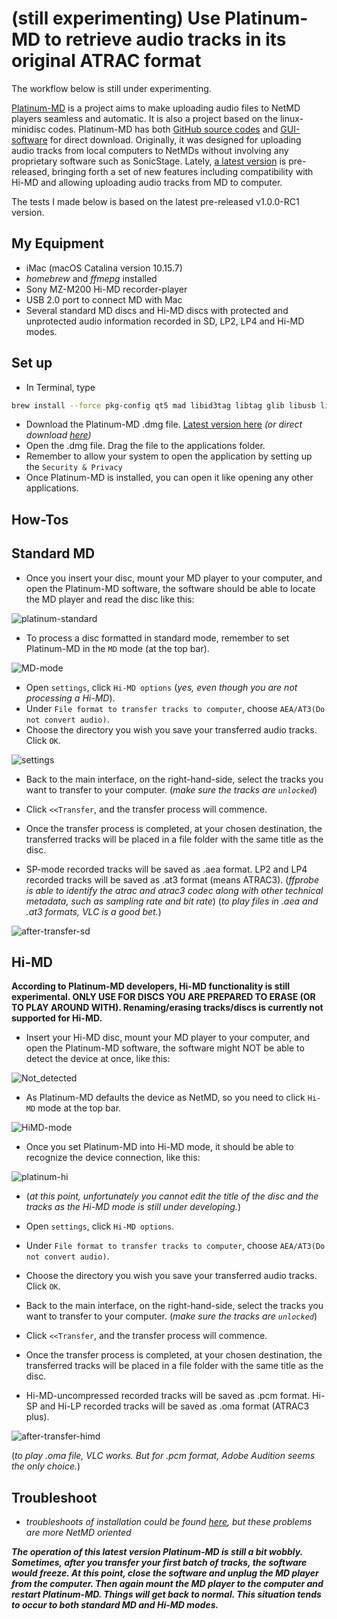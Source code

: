 # (still experimenting) Use Platinum-MD to retrieve audio tracks in its original ATRAC format #

The workflow below is still under experimenting. 

[Platinum-MD](https://github.com/gavinbenda/platinum-md.git) is a project aims to make uploading audio files to NetMD players seamless and automatic. It is also a project based on the linux-minidisc codes. Platinum-MD has both [GitHub source codes](https://github.com/gavinbenda/platinum-md.git) and [GUI-software](https://platinum-md.app) for direct download. Originally, it was designed for uploading audio tracks from local computers to NetMDs without involving any proprietary software such as SonicStage. Lately, [a latest version](https://github.com/gavinbenda/platinum-md/releases/tag/v1.0.0-RC1) is pre-released, bringing forth a set of new features including compatibility with Hi-MD and allowing uploading audio tracks from MD to computer. 

The tests I made below is based on the latest pre-released v1.0.0-RC1 version.

## My Equipment ##
* iMac (macOS Catalina version 10.15.7) 
* *homebrew* and *ffmepg* installed
* Sony MZ-M200 Hi-MD recorder-player
* USB 2.0 port to connect MD with Mac
* Several standard MD discs and Hi-MD discs with protected and unprotected audio information recorded in SD, LP2, LP4 and Hi-MD modes.

## Set up ##
* In Terminal, type
```bash
brew install --force pkg-config qt5 mad libid3tag libtag glib libusb libusb-compat libgcrypt ffmpeg json-c && brew link --force qt5
```

* Download the Platinum-MD .dmg file. [Latest version here](https://github.com/gavinbenda/platinum-md/releases/tag/v1.0.0-RC1)
*(or direct download [here](https://github.com/gavinbenda/platinum-md/releases/download/v1.0.0-RC1/platinum-md-1.0.0.dmg))*
* Open the .dmg file. Drag the file to the applications folder.
* Remember to allow your system to open the application by setting up the `Security & Privacy`
* Once Platinum-MD is installed, you can open it like opening any other applications.


## How-Tos ##


## Standard MD ##
* Once you insert your disc, mount your MD player to your computer, and open the Platinum-MD software, the software should be able to locate the MD player and read the disc like this:

![platinum-standard](platinum-sd.png)

* To process a disc formatted in standard mode, remember to set Platinum-MD in the `MD` mode (at the top bar).

![MD-mode](MD-mode.png)


* Open `settings`, click `Hi-MD options` (*yes, even though you are not processing a Hi-MD*). 
* Under `File format to transfer tracks to computer`, choose `AEA/AT3(Do not convert audio)`. 
* Choose the directory you wish you save your transferred audio tracks. Click `OK`.

![settings](settings.png)


* Back to the main interface, on the right-hand-side, select the tracks you want to transfer to your computer.
(*make sure the tracks are `unlocked`*)
* Click `<<Transfer`, and the transfer process will commence.


* Once the transfer process is completed, at your chosen destination, the transferred tracks will be placed in a file folder with the same title as the disc.
* SP-mode recorded tracks will be saved as .aea format. LP2 and LP4 recorded tracks will be saved as .at3 format (means ATRAC3).
(*ffprobe is able to identify the atrac and atrac3 codec along with other technical metadata, such as sampling rate and bit rate*)
(*to play files in .aea and .at3 formats, VLC is a good bet.*)

![after-transfer-sd](after-transfer-sd.png)




## Hi-MD ##
**According to Platinum-MD developers, Hi-MD functionality is still experimental. ONLY USE FOR DISCS YOU ARE PREPARED TO ERASE (OR TO PLAY AROUND WITH). Renaming/erasing tracks/discs is currently not supported for Hi-MD.**


* Insert your Hi-MD disc, mount your MD player to your computer, and open the Platinum-MD software, the software might NOT be able to detect the device at once, like this:

![Not_detected](Not_detected.png)


* As Platinum-MD defaults the device as NetMD, so you need to click `Hi-MD` mode at the top bar. 

![HiMD-mode](HiMD-mode.png)


* Once you set Platinum-MD into Hi-MD mode, it should be able to recognize the device connection, like this:

![platinum-hi](platinum-hi.png)

* (*at this point, unfortunately you cannot edit the title of the disc and the tracks as the Hi-MD mode is still under developing.*)

* Open `settings`, click `Hi-MD options`. 
* Under `File format to transfer tracks to computer`, choose `AEA/AT3(Do not convert audio)`. 
* Choose the directory you wish you save your transferred audio tracks. Click `OK`.

* Back to the main interface, on the right-hand-side, select the tracks you want to transfer to your computer.
(*make sure the tracks are `unlocked`*)
* Click `<<Transfer`, and the transfer process will commence.

* Once the transfer process is completed, at your chosen destination, the transferred tracks will be placed in a file folder with the same title as the disc.
* Hi-MD-uncompressed recorded tracks will be saved as .pcm format. Hi-SP and Hi-LP recorded tracks will be saved as .oma format (ATRAC3 plus).

![after-transfer-himd](after-transfer-himd.png)

(*to play .oma file, VLC works. But for .pcm format, Adobe Audition seems the only choice.*)

## Troubleshoot ##
* *troubleshoots of installation could be found [here](https://github.com/gavinbenda/platinum-md#troubleshooting), but these problems are more NetMD oriented*

***The operation of this latest version Platinum-MD is still a bit wobbly. Sometimes, after you transfer your first batch of tracks, the software would freeze. At this point, close the software and unplug the MD player from the computer. Then again mount the MD player to the computer and restart Platinum-MD. Things will get back to normal. This situation tends to occur to both standard MD and Hi-MD modes.***

